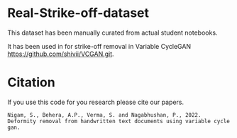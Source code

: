 # Real-Strike-off-dataset
This dataset has been manually curated from actual student notebooks.

It has been used in for strike-off removal in Variable CycleGAN https://github.com/shivii/VCGAN.git. 

# Citation
If you use this code for you research please cite our papers.
```
Nigam, S., Behera, A.P., Verma, S. and Nagabhushan, P., 2022. Deformity removal from handwritten text documents using variable cycle gan.
```
